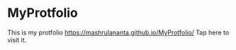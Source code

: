 # MyProtfolio
This is my protfolio
https://mashrulananta.github.io/MyProtfolio/
Tap here to visit it.
